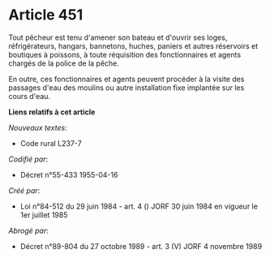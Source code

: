# Article 451

Tout pêcheur est tenu d'amener son bateau et d'ouvrir ses loges, réfrigérateurs, hangars, bannetons, huches, paniers et
autres réservoirs et boutiques à poissons, à toute réquisition des fonctionnaires et agents chargés de la police de la pêche.

En outre, ces fonctionnaires et agents peuvent procéder à la visite des passages d'eau des moulins ou autre installation fixe
implantée sur les cours d'eau.

**Liens relatifs à cet article**

_Nouveaux textes_:

  - Code rural L237-7

_Codifié par_:

  - Décret n°55-433 1955-04-16

_Créé par_:

  - Loi n°84-512 du 29 juin 1984 - art. 4 () JORF 30 juin 1984 en vigueur le 1er juillet 1985

_Abrogé par_:

  - Décret n°89-804 du 27 octobre 1989 - art. 3 (V) JORF 4 novembre 1989
